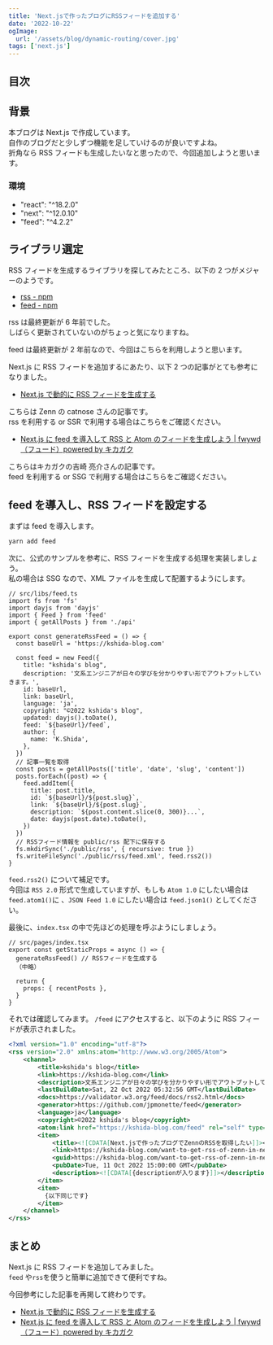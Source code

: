 ```yaml
---
title: 'Next.jsで作ったブログにRSSフィードを追加する'
date: '2022-10-22'
ogImage:
  url: '/assets/blog/dynamic-routing/cover.jpg'
tags: ['next.js']
---
```


## 目次

## 背景

本ブログは Next.js で作成しています。  
自作のブログだと少しずつ機能を足していけるのが良いですよね。  
折角なら RSS フィードも生成したいなと思ったので、今回追加しようと思います。

### 環境

- "react": "^18.2.0"
- "next": "^12.0.10"
- "feed": "^4.2.2"

## ライブラリ選定

RSS フィードを生成するライブラリを探してみたところ、以下の 2 つがメジャーのようです。

- [rss - npm](https://www.npmjs.com/package/rss)
- [feed - npm](https://www.npmjs.com/package/feed)

rss は最終更新が 6 年前でした。  
しばらく更新されていないのがちょっと気になりますね。

feed は最終更新が 2 年前なので、今回はこちらを利用しようと思います。

Next.js に RSS フィードを追加するにあたり、以下 2 つの記事がとても参考になりました。

- [Next.js で動的に RSS フィードを生成する](https://zenn.dev/catnose99/articles/c7754ba6e4adac)

こちらは Zenn の catnose さんの記事です。  
rss を利用する or SSR で利用する場合はこちらをご確認ください。

- [Next.js に feed を導入して RSS と Atom のフィードを生成しよう | fwywd（フュード）powered by キカガク](https://fwywd.com/tech/next-feed-rss-atom)

こちらはキカガクの吉崎 亮介さんの記事です。  
feed を利用する or SSG で利用する場合はこちらをご確認ください。

## feed を導入し、RSS フィードを設定する

まずは feed を導入します。

```bash
yarn add feed
```

次に、公式のサンプルを参考に、RSS フィードを生成する処理を実装しましょう。  
私の場合は SSG なので、XML ファイルを生成して配置するようにします。

```tsx
// src/libs/feed.ts
import fs from 'fs'
import dayjs from 'dayjs'
import { Feed } from 'feed'
import { getAllPosts } from './api'

export const generateRssFeed = () => {
  const baseUrl = 'https://kshida-blog.com'

  const feed = new Feed({
    title: "kshida's blog",
    description: '文系エンジニアが日々の学びを分かりやすい形でアウトプットしていきます。',
    id: baseUrl,
    link: baseUrl,
    language: 'ja',
    copyright: "©2022 kshida's blog",
    updated: dayjs().toDate(),
    feed: `${baseUrl}/feed`,
    author: {
      name: 'K.Shida',
    },
  })
  // 記事一覧を取得
  const posts = getAllPosts(['title', 'date', 'slug', 'content'])
  posts.forEach((post) => {
    feed.addItem({
      title: post.title,
      id: `${baseUrl}/${post.slug}`,
      link: `${baseUrl}/${post.slug}`,
      description: `${post.content.slice(0, 300)}...`,
      date: dayjs(post.date).toDate(),
    })
  })
  // RSSフィード情報を public/rss 配下に保存する
  fs.mkdirSync('./public/rss', { recursive: true })
  fs.writeFileSync('./public/rss/feed.xml', feed.rss2())
}
```

`feed.rss2()` について補足です。  
今回は `RSS 2.0` 形式で生成していますが、もしも `Atom 1.0` にしたい場合は `feed.atom1()`に 、`JSON Feed 1.0` にしたい場合は `feed.json1()` としてください。

最後に、`index.tsx` の中で先ほどの処理を呼ぶようにしましょう。

```tsx
// src/pages/index.tsx
export const getStaticProps = async () => {
  generateRssFeed() // RSSフィードを生成する
  （中略）

  return {
    props: { recentPosts },
  }
}
```

それでは確認してみます。
`/feed` にアクセスすると、以下のように RSS フィードが表示されました。

```xml
<?xml version="1.0" encoding="utf-8"?>
<rss version="2.0" xmlns:atom="http://www.w3.org/2005/Atom">
    <channel>
        <title>kshida's blog</title>
        <link>https://kshida-blog.com</link>
        <description>文系エンジニアが日々の学びを分かりやすい形でアウトプットしていきます。</description>
        <lastBuildDate>Sat, 22 Oct 2022 05:32:56 GMT</lastBuildDate>
        <docs>https://validator.w3.org/feed/docs/rss2.html</docs>
        <generator>https://github.com/jpmonette/feed</generator>
        <language>ja</language>
        <copyright>©2022 kshida's blog</copyright>
        <atom:link href="https://kshida-blog.com/feed" rel="self" type="application/rss+xml"/>
        <item>
            <title><![CDATA[Next.jsで作ったブログでZennのRSSを取得したい]]></title>
            <link>https://kshida-blog.com/want-to-get-rss-of-zenn-in-next-js</link>
            <guid>https://kshida-blog.com/want-to-get-rss-of-zenn-in-next-js</guid>
            <pubDate>Tue, 11 Oct 2022 15:00:00 GMT</pubDate>
            <description><![CDATA[{descriptionが入ります}]]></description>
        </item>
        <item>
          {以下同じです}
        </item>
    </channel>
</rss>
```

## まとめ

Next.js に RSS フィードを追加してみました。  
`feed` や`rss`を使うと簡単に追加できて便利ですね。

今回参考にした記事を再掲して終わりです。

- [Next.js で動的に RSS フィードを生成する](https://zenn.dev/catnose99/articles/c7754ba6e4adac)
- [Next.js に feed を導入して RSS と Atom のフィードを生成しよう | fwywd（フュード）powered by キカガク](https://fwywd.com/tech/next-feed-rss-atom)
